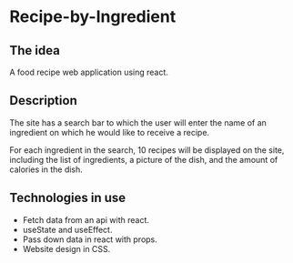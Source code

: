 # Recipe-by-Ingredient
## The idea

 A food recipe web application using react.

## Description

The site has a search bar to which the user will enter the name of an ingredient on which he would like to receive a recipe. 

For each ingredient in the search, 10 recipes will be displayed on the site, including the list of ingredients, a picture of the dish, and the amount of calories in the dish.


## Technologies in use

- Fetch data from an api with react.
- useState and useEffect.
- Pass down data in react with props.
- Website design in CSS.
